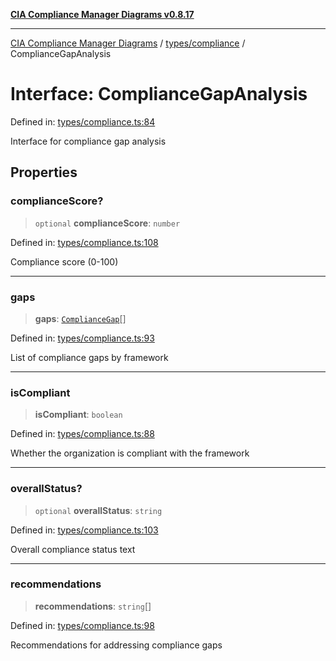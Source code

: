 [**CIA Compliance Manager Diagrams v0.8.17**](../../../README.md)

***

[CIA Compliance Manager Diagrams](../../../modules.md) / [types/compliance](../README.md) / ComplianceGapAnalysis

# Interface: ComplianceGapAnalysis

Defined in: [types/compliance.ts:84](https://github.com/Hack23/cia-compliance-manager/blob/6a2219920f4c187f7eafa3e355e36b35c9c19248/src/types/compliance.ts#L84)

Interface for compliance gap analysis

## Properties

### complianceScore?

> `optional` **complianceScore**: `number`

Defined in: [types/compliance.ts:108](https://github.com/Hack23/cia-compliance-manager/blob/6a2219920f4c187f7eafa3e355e36b35c9c19248/src/types/compliance.ts#L108)

Compliance score (0-100)

***

### gaps

> **gaps**: [`ComplianceGap`](ComplianceGap.md)[]

Defined in: [types/compliance.ts:93](https://github.com/Hack23/cia-compliance-manager/blob/6a2219920f4c187f7eafa3e355e36b35c9c19248/src/types/compliance.ts#L93)

List of compliance gaps by framework

***

### isCompliant

> **isCompliant**: `boolean`

Defined in: [types/compliance.ts:88](https://github.com/Hack23/cia-compliance-manager/blob/6a2219920f4c187f7eafa3e355e36b35c9c19248/src/types/compliance.ts#L88)

Whether the organization is compliant with the framework

***

### overallStatus?

> `optional` **overallStatus**: `string`

Defined in: [types/compliance.ts:103](https://github.com/Hack23/cia-compliance-manager/blob/6a2219920f4c187f7eafa3e355e36b35c9c19248/src/types/compliance.ts#L103)

Overall compliance status text

***

### recommendations

> **recommendations**: `string`[]

Defined in: [types/compliance.ts:98](https://github.com/Hack23/cia-compliance-manager/blob/6a2219920f4c187f7eafa3e355e36b35c9c19248/src/types/compliance.ts#L98)

Recommendations for addressing compliance gaps
